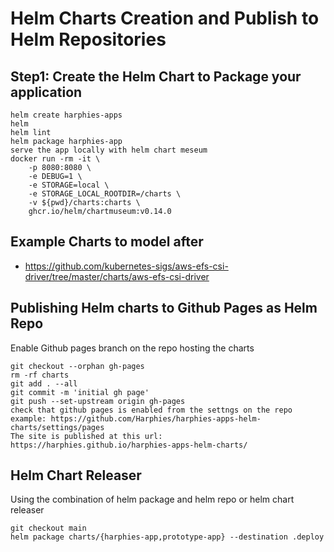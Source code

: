 # Helm Charts Creation and Publish to Helm Repositories

## Step1: Create the Helm Chart to Package your application
```
helm create harphies-apps
helm 
helm lint
helm package harphies-app
serve the app locally with helm chart meseum
docker run -rm -it \
    -p 8080:8080 \
    -e DEBUG=1 \
    -e STORAGE=local \
    -e STORAGE_LOCAL_ROOTDIR=/charts \
    -v ${pwd}/charts:charts \
    ghcr.io/helm/chartmuseum:v0.14.0
```

## Example Charts to model after

- https://github.com/kubernetes-sigs/aws-efs-csi-driver/tree/master/charts/aws-efs-csi-driver

## Publishing Helm charts to Github Pages as Helm Repo
Enable Github pages branch on the repo hosting the charts
```
git checkout --orphan gh-pages
rm -rf charts
git add . --all
git commit -m 'initial gh page'
git push --set-upstream origin gh-pages
check that github pages is enabled from the settngs on the repo
example: https://github.com/Harphies/harphies-apps-helm-charts/settings/pages
The site is published at this url: https://harphies.github.io/harphies-apps-helm-charts/
```

## Helm Chart Releaser

Using the combination of helm package and helm repo  or helm chart releaser

```
git checkout main
helm package charts/{harphies-app,prototype-app} --destination .deploy
```
